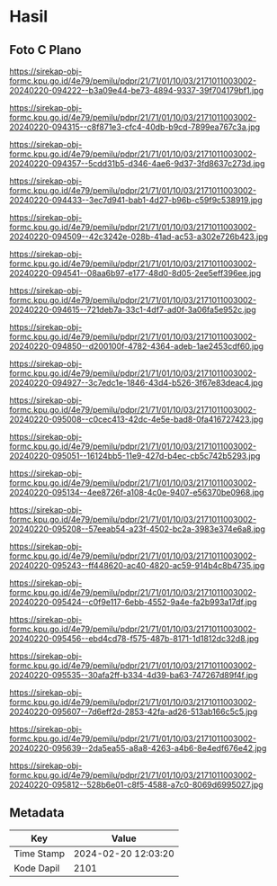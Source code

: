 # Hasil

## Foto C Plano

https://sirekap-obj-formc.kpu.go.id/4e79/pemilu/pdpr/21/71/01/10/03/2171011003002-20240220-094222--b3a09e44-be73-4894-9337-39f704179bf1.jpg

https://sirekap-obj-formc.kpu.go.id/4e79/pemilu/pdpr/21/71/01/10/03/2171011003002-20240220-094315--c8f871e3-cfc4-40db-b9cd-7899ea767c3a.jpg

https://sirekap-obj-formc.kpu.go.id/4e79/pemilu/pdpr/21/71/01/10/03/2171011003002-20240220-094357--5cdd31b5-d346-4ae6-9d37-3fd8637c273d.jpg

https://sirekap-obj-formc.kpu.go.id/4e79/pemilu/pdpr/21/71/01/10/03/2171011003002-20240220-094433--3ec7d941-bab1-4d27-b96b-c59f9c538919.jpg

https://sirekap-obj-formc.kpu.go.id/4e79/pemilu/pdpr/21/71/01/10/03/2171011003002-20240220-094509--42c3242e-028b-41ad-ac53-a302e726b423.jpg

https://sirekap-obj-formc.kpu.go.id/4e79/pemilu/pdpr/21/71/01/10/03/2171011003002-20240220-094541--08aa6b97-e177-48d0-8d05-2ee5eff396ee.jpg

https://sirekap-obj-formc.kpu.go.id/4e79/pemilu/pdpr/21/71/01/10/03/2171011003002-20240220-094615--721deb7a-33c1-4df7-ad0f-3a06fa5e952c.jpg

https://sirekap-obj-formc.kpu.go.id/4e79/pemilu/pdpr/21/71/01/10/03/2171011003002-20240220-094850--d200100f-4782-4364-adeb-1ae2453cdf60.jpg

https://sirekap-obj-formc.kpu.go.id/4e79/pemilu/pdpr/21/71/01/10/03/2171011003002-20240220-094927--3c7edc1e-1846-43d4-b526-3f67e83deac4.jpg

https://sirekap-obj-formc.kpu.go.id/4e79/pemilu/pdpr/21/71/01/10/03/2171011003002-20240220-095008--c0cec413-42dc-4e5e-bad8-0fa416727423.jpg

https://sirekap-obj-formc.kpu.go.id/4e79/pemilu/pdpr/21/71/01/10/03/2171011003002-20240220-095051--16124bb5-11e9-427d-b4ec-cb5c742b5293.jpg

https://sirekap-obj-formc.kpu.go.id/4e79/pemilu/pdpr/21/71/01/10/03/2171011003002-20240220-095134--4ee8726f-a108-4c0e-9407-e56370be0968.jpg

https://sirekap-obj-formc.kpu.go.id/4e79/pemilu/pdpr/21/71/01/10/03/2171011003002-20240220-095208--57eeab54-a23f-4502-bc2a-3983e374e6a8.jpg

https://sirekap-obj-formc.kpu.go.id/4e79/pemilu/pdpr/21/71/01/10/03/2171011003002-20240220-095243--ff448620-ac40-4820-ac59-914b4c8b4735.jpg

https://sirekap-obj-formc.kpu.go.id/4e79/pemilu/pdpr/21/71/01/10/03/2171011003002-20240220-095424--c0f9e117-6ebb-4552-9a4e-fa2b993a17df.jpg

https://sirekap-obj-formc.kpu.go.id/4e79/pemilu/pdpr/21/71/01/10/03/2171011003002-20240220-095456--ebd4cd78-f575-487b-8171-1d1812dc32d8.jpg

https://sirekap-obj-formc.kpu.go.id/4e79/pemilu/pdpr/21/71/01/10/03/2171011003002-20240220-095535--30afa2ff-b334-4d39-ba63-747267d89f4f.jpg

https://sirekap-obj-formc.kpu.go.id/4e79/pemilu/pdpr/21/71/01/10/03/2171011003002-20240220-095607--7d6eff2d-2853-42fa-ad26-513ab166c5c5.jpg

https://sirekap-obj-formc.kpu.go.id/4e79/pemilu/pdpr/21/71/01/10/03/2171011003002-20240220-095639--2da5ea55-a8a8-4263-a4b6-8e4edf676e42.jpg

https://sirekap-obj-formc.kpu.go.id/4e79/pemilu/pdpr/21/71/01/10/03/2171011003002-20240220-095812--528b6e01-c8f5-4588-a7c0-8069d6995027.jpg


## Metadata

| Key        | Value               |
| ---------- | ------------------- |
| Time Stamp | 2024-02-20 12:03:20 |
| Kode Dapil | 2101                |



